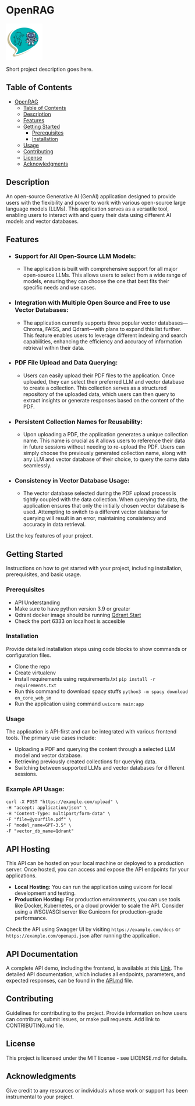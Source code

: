 # OpenRAG

<img src="./OpenRAGLogo.png" alt="Project Logo" width="100" height="auto">

Short project description goes here.

## Table of Contents

- [OpenRAG](#OpenRAG)
  - [Table of Contents](#table-of-contents)
  - [Description](#description)
  - [Features](#features)
  - [Getting Started](#getting-started)
    - [Prerequisites](#prerequisites)
    - [Installation](#installation)
  - [Usage](#usage)
  - [Contributing](#contributing)
  - [License](#license)
  - [Acknowledgments](#acknowledgments)

## Description

An open-source Generative AI (GenAI) application designed to provide
users with the flexibility and power to work with various open-source
large language models (LLMs). This application serves as a versatile tool,
enabling users to interact with and query their data using different AI models and vector databases.

## Features

- ### Support for All Open-Source LLM Models:
  - The application is built with comprehensive support for all major open-source LLMs. This allows users to select from a wide range of models, ensuring they can choose the one that best fits their specific needs and use cases.
- ### Integration with Multiple Open Source and Free to use Vector Databases:
  - The application currently supports three popular vector databases—Chroma, FAISS, and Qdrant—with plans to expand this list further. This feature enables users to leverage different indexing and search capabilities, enhancing the efficiency and accuracy of information retrieval within their data.
- ### PDF File Upload and Data Querying:
  - Users can easily upload their PDF files to the application. Once uploaded, they can select their preferred LLM and vector database to create a collection. This collection serves as a structured repository of the uploaded data, which users can then query to extract insights or generate responses based on the content of the PDF.
- ### Persistent Collection Names for Reusability:
  - Upon uploading a PDF, the application generates a unique collection name. This name is crucial as it allows users to reference their data in future sessions without needing to re-upload the PDF. Users can simply choose the previously generated collection name, along with any LLM and vector database of their choice, to query the same data seamlessly.
- ### Consistency in Vector Database Usage:
  - The vector database selected during the PDF upload process is tightly coupled with the data collection. When querying the data, the application ensures that only the initially chosen vector database is used. Attempting to switch to a different vector database for querying will result in an error, maintaining consistency and accuracy in data retrieval.

List the key features of your project.

## Getting Started

Instructions on how to get started with your project, including installation, prerequisites, and basic usage.

### Prerequisites

- API Understanding
- Make sure to have python version 3.9 or greater
- Qdrant docker image should be running [Qdrant Start](https://qdrant.tech/documentation/quickstart/)
- Check the port 6333 on localhost is accesible


### Installation

Provide detailed installation steps using code blocks to show commands or configuration files.
  - Clone the repo
  - Create virtualenv
  - Install requirements using requirements.txt ``pip install -r requirements.txt``
  - Run this command to download spacy stuffs ``python3 -m spacy download en_core_web_sm``
  - Run the application using command ``uvicorn main:app``

### Usage

The application is API-first and can be integrated with various frontend tools. The primary use cases include:
  - Uploading a PDF and querying the content through a selected LLM model and vector database.
  - Retrieving previously created collections for querying data.
  - Switching between supported LLMs and vector databases for different sessions.

  ### Example API Usage:

  ```
  curl -X POST "https://example.com/upload" \
  -H "accept: application/json" \
  -H "Content-Type: multipart/form-data" \
  -F "file=@yourfile.pdf" \
  -F "model_name=GPT-3.5" \
  -F "vector_db_name=Qdrant"

  ```

## API Hosting

This API can be hosted on your local machine or deployed to a production server. Once hosted, you can access and expose the API endpoints for your applications.

  - **Local Hosting:** You can run the application using uvicorn for local development and testing.
  - **Production Hosting:** For production environments, you can use tools like Docker, Kubernetes, or a cloud provider to scale the API. Consider using a WSGI/ASGI server like Gunicorn for production-grade performance.

  Check the API using Swagger UI by visiting ``https://example.com/docs`` or ``https://example.com/openapi.json`` after running the application.

## API Documentation

A complete API demo, including the frontend, is available at this [Link](https://codesandbox.io/p/github/abdulla-mindfire/open-rag-fe/draft/trusting-bessie?workspaceId=5ad40487-5374-4afd-9f20-42fc5cdfef2a). The detailed API documentation, which includes all endpoints, parameters, and expected responses, can be found in the [API.md](API.md) file.

## Contributing

Guidelines for contributing to the project. Provide information on how users can contribute, submit issues, or make pull requests.
Add link to CONTRIBUTING.md file.



## License

This project is licensed under the MIT license - see LICENSE.md for details.

## Acknowledgments

Give credit to any resources or individuals whose work or support has been instrumental to your project.
